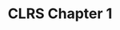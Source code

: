 ---
title: "CLRS Chapter 1"
published: true
morea_id: reading-cormen-1
morea_summary: "The role of algorithms in computing"
morea_type: reading
morea_sort_order: 8
morea_url: http://mitpress.mit.edu/books/introduction-algorithms
morea_labels:
 - Textbook
 - 10 pages
---